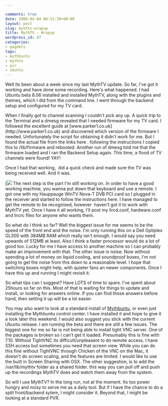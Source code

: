 ```yaml
---

comments: true
date: 2008-04-04 06:51:39+00:00
layout: post
slug: mythtv-wrapup
title: MythTV - Wrapup
wordpress_id: 87
categories:
- gagdets
tags:
- mythbuntu
- mythtv
- pvr
- ubuntu
---
```


Well Its been about a week since my last MythTV update. So far, I've got it working and have done some recording. Here's what happened.
I had Ubuntu beta 8.06 installed and installed MythTV, along with the plugins and themes, which I did from the command line. I went through the backend setup and configured for my TV card.




<!-- more -->When I finally got to channel scanning I couldn't pick any up. A quick trip to the Terminal and a dmesg revealed that I needed firmware for my TV card. I followed the excellent guide at [www.parker1.co.uk](http://www.parker1.co.uk) and discovered which version of the firmware I needed. Unfortunately the script for obtaining it didn't work for me. But I found the actual file from the links here <link needed>. following the instructions I copied this to /lib/firmware and rebooted. Another run of dmesg told me that the firmware loaded and I ran the Backend Setup again. This time, a flood of TV channels were found! YAY!




Once I had that working,  did a quick check and made sure the TV was being received well. And it was.




[![](/assets//mythfrontend.png)
The next step is the part I'm still working on. In order to have a good working machine, you wanna put down that keyboard and use a remote. I got one with my Hauppauge WinTV Nova-T DVB PCI card so I plugged in the receiver and started to follow the instructions here. I have managed to get the remote to be recognised, however  haven't got it to work with MythTV yet. Once I have it all working, I'll post my lircd.conf, hardware.conf and lircrc files for anyone who wants them.




So what do I think so far? Well the biggest issue for me seems to be the speed of the front end and the noise. I'm only running this on a Dell Optiplex GL300 with 384MB RAM which really isn't enough. I would say you need upwards of 512MB at least. Also I think a faster processor would do a lot of good too. Lucky for me I have access to another machine so I can probably make an improvement with that. The other issue is noise. Now without spending a lot of money on liquid cooling, and soundproof boxes, I'm not going to get the noise from this down to a reasonable level. I hope that switching boxes might help, with quieter fans an newer components. Once I have this up and running I might revisit it.




So what tips can I suggest? Have LOTS of time to spare. I've spent about 25hours so far on this. Most of that is waiting for things to update and install, or looking for answers online. If you can find those answers before hand, then setting it up will be a lot easier.




You may also want to look at a standard install of [Mythbuntu](http://mythbuntu.org/), or even just installing the Mythbuntu control center. I have installed it and hope to give it a look later this weekend. I would also suggest you stick with the current Ubuntu release. I am running the beta and there are still a few issues. The biggest one for me so far is not being able to install tight VNC server. One of the packages is broken so I can't get it loaded. Presumably this is fine with 7.10. Without TightVNC its difficult/unpleasent to do remote access. I have SSH access but sometimes you need that screen view. While you can do this fine without TightVNC through Chicken of the VNC on the Mac, it doesn't do screen scaling, and the features are limited. I would like to use the built in Screen Sharing with OSX. The other suggestion, is to add the /var/lib/mythtv folder as a shared folder. this way you can pull off and push up the recordings MythTV does and watch them away from the system.




So will I use MythTV? In the long run, not at the moment. Its too power hungry and noisy to serve me as a daily tool. But if I have the chance to do a split front/backend sytem, I might consider it. Beyond that, I might be looking at a standard PVR.
